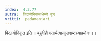 ```yaml
---
index:  4.3.77
sutra:  विद्यायोनिसम्बन्धेभ्यो वुञ्
vritti:  padamanjari
---
```


विद्यायोनिकृत इति । बहुव्रीहौ गतार्थत्वात्कृतशब्दस्याप्रयोगः ।।
